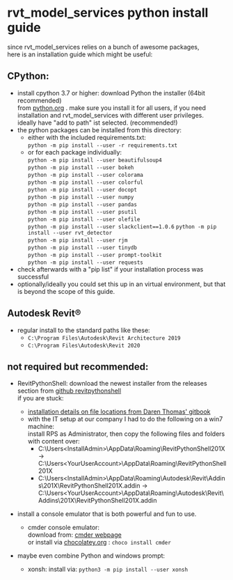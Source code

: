 # rvt_model_services python install guide
since rvt_model_services relies on a bunch of awesome packages,<br> 
here is an installation guide which might be useful:<br>

## CPython:
* install cpython 3.7 or higher: download Python the installer (64bit recommended)<br> 
  from [python.org](https://www.python.org/) . make sure you install it for all users, 
  if you need installation and rvt_model_services with different user privileges.<br>
  ideally have "add to path" ist selected. (recommended!)
* the python packages can be installed from this directory:<br>
  * either with the included requirements.txt:<br>
    `python -m pip install --user -r requirements.txt`
  * or for each package individually:<br>
    `python -m pip install --user beautifulsoup4`    
    `python -m pip install --user bokeh`             
    `python -m pip install --user colorama`          
    `python -m pip install --user colorful`          
    `python -m pip install --user docopt`            
    `python -m pip install --user numpy`             
    `python -m pip install --user pandas`            
    `python -m pip install --user psutil`            
    `python -m pip install --user olefile`           
    `python -m pip install --user slackclient==1.0.6`
    `python -m pip install --user rvt_detector`      
    `python -m pip install --user rjm`               
    `python -m pip install --user tinydb`            
    `python -m pip install --user prompt-toolkit`    
    `python -m pip install --user requests`
* check afterwards with a "pip list" if your installation process was successful<br>
* optionally/ideally you could set this up in an virtual environment, but that is beyond the scope of this guide.

## Autodesk Revit®
* regular install to the standard paths like these: 
    - `C:\Program Files\Autodesk\Revit Architecture 2019`
    - `C:\Program Files\Autodesk\Revit 2020`

## not required but recommended:
* RevitPythonShell: download the newest installer from the releases section from [github revitpythonshell](https://github.com/architecture-building-systems/revitpythonshell) <br>
    if you are stuck:
     * [installation details on file locations from Daren Thomas' gitbook](https://daren-thomas.gitbooks.io/scripting-autodesk-revit-with-revitpythonshell/content/installing_revitpythonshell_for_autodesk_revit/files_and_locations.html)
     * with the IT setup at our company I had to do the following on a win7 machine: <br>
        install RPS as Administrator, then copy the following files and folders with content over:<br>
        - C:\Users\<InstallAdmin>\AppData\Roaming\RevitPythonShell201X -> C:\Users\<YourUserAccount>\AppData\Roaming\RevitPythonShell201X
        - C:\Users\<InstallAdmin>\AppData\Roaming\Autodesk\Revit\Addins\201X\RevitPythonShell201X.addin -> C:\Users\<YourUserAccount>\AppData\Roaming\Autodesk\Revit\Addins\201X\RevitPythonShell201X.addin

* install a console emulator that is both powerful and fun to use.<br>
    - cmder console emulator:<br>
        download from: [cmder webpage](http://cmder.net/) <br>
        or install via [chocolatey.org](https://chocolatey.org/) : `choco install cmder`
* maybe even combine Python and windows prompt: 
    - xonsh: install via: `python3 -m pip install --user xonsh`
